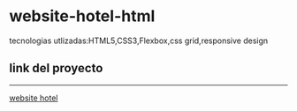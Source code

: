 # website-hotel-html
 tecnologias utlizadas:HTML5,CSS3,Flexbox,css grid,responsive design
 
 ## link del proyecto
 ------
 
 <a href="https://xbernardoalvez66.github.io/website-hotel-html/website-hotel-html/index.html">website hotel</a>
